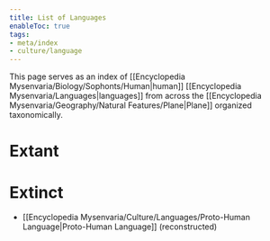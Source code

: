 ```yaml
---
title: List of Languages
enableToc: true
tags:
- meta/index
- culture/language
---
```


This page serves as an index of [[Encyclopedia Mysenvaria/Biology/Sophonts/Human|human]] [[Encyclopedia Mysenvaria/Languages|languages]] from across the [[Encyclopedia Mysenvaria/Geography/Natural Features/Plane|Plane]] organized taxonomically.
# Extant

# Extinct
* [[Encyclopedia Mysenvaria/Culture/Languages/Proto-Human Language|Proto-Human Language]] (reconstructed)
